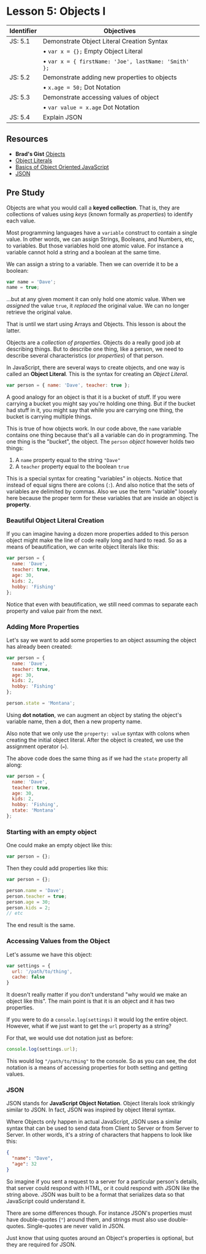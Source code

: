 # Lesson 5: Objects I

Identifier   | Objectives
-------------|------------
JS: 5.1      | Demonstrate Object Literal Creation Syntax
             | &bull; `var x = {};` Empty Object Literal
             | &bull; `var x = { firstName: 'Joe', lastName: 'Smith' };`
JS: 5.2      | Demonstrate adding new properties to objects
             | &bull; `x.age = 50;` Dot Notation
JS: 5.3      | Demonstrate accessing values of object
             | &bull; `var value = x.age` Dot Notation
JS: 5.4      | Explain JSON

## Resources

- __Brad's Gist__ [Objects](https://gist.github.com/bradwestfall/002312c3628eac9cc215)
- [Object Literals](http://www.dyn-web.com/tutorials/object-literal/)
- [Basics of Object Oriented JavaScript](http://code.tutsplus.com/tutorials/the-basics-of-object-oriented-javascript--net-7670)
- [JSON](http://htmldog.com/guides/javascript/intermediate/json/)

## Pre Study

Objects are what you would call a **keyed collection**. That is, they are collections of values using *keys* (known formally as *properties*) to identify each value.

Most programming languages have a `variable` construct to contain a single value. In other words, we can assign Strings, Booleans, and Numbers, etc, to variables. But those variables hold one atomic value. For instance a variable cannot hold a string and a boolean at the same time.

We can assign a string to a variable. Then we can override it to be a boolean:

```js
var name = 'Dave';
name = true;
```

...but at any given moment it can only hold one atomic value. When we *assigned* the value `true`, it *replaced* the original value. We can no longer retrieve the original value.

That is until we start using Arrays and Objects. This lesson is about the latter.

Objects are a *collection of properties*. Objects do a really good job at describing things. But to describe one thing, like a person, we need to describe several characteristics (or *properties*) of that person.

In JavaScript, there are several ways to create objects, and one way is called an **Object Literal**. This is the syntax for creating an *Object Literal*.

```js
var person = { name: 'Dave', teacher: true };
```

A good analogy for an object is that it is a bucket of stuff. If you were carrying a bucket you might say you're holding one thing. But if the bucket had stuff in it, you might say that while you are carrying one thing, the bucket is carrying multiple things.

This is true of how objects work. In our code above, the `name` variable contains one thing because that's all a variable can do in programming. The one thing is the "bucket", the object. The `person` *object* however holds two things:

1. A `name` property equal to the string `"Dave"`
1. A `teacher` property equal to the boolean `true`

This is a special syntax for creating "variables" in objects. Notice that instead of equal signs there are colons (`:`). And also notice that the sets of variables are delimited by commas. Also we use the term "variable" loosely here because the proper term for these variables that are inside an object is **property**.

### Beautiful Object Literal Creation

If you can imagine having a dozen more properties added to this person object might make the line of code really long and hard to read. So as a means of beautification, we can write object literals like this:

```js
var person = {
  name: 'Dave',
  teacher: true,
  age: 30,
  kids: 2,
  hobby: 'Fishing'
};
```

Notice that even with beautification, we still need commas to separate each property and value pair from the next.

### Adding More Properties

Let's say we want to add some properties to an object assuming the object has already been created:

```js
var person = {
  name: 'Dave',
  teacher: true,
  age: 30,
  kids: 2,
  hobby: 'Fishing'
};

person.state = 'Montana';
```

Using **dot notation**, we can augment an object by stating the object's variable name, then a dot, then a new property name.

Also note that we only use the `property: value` syntax with colons when creating the initial object literal. After the object is created, we use the assignment operator (`=`).

The above code does the same thing as if we had the `state` property all along:

```js
var person = {
  name: 'Dave',
  teacher: true,
  age: 30,
  kids: 2,
  hobby: 'Fishing',
  state: 'Montana'
};
```

### Starting with an empty object

One could make an empty object like this:

```js
var person = {};
```

Then they could add properties like this:

```js
var person = {};

person.name = 'Dave';
person.teacher = true;
person.age = 30;
person.kids = 2;
// etc
```

The end result is the same.

### Accessing Values from the Object

Let's assume we have this object:

```js
var settings = {
  url: '/path/to/thing',
  cache: false
}
```

It doesn't really matter if you don't understand "why would we make an object like this". The main point is that it is an object and it has two properties.

If you were to do a `console.log(settings)` it would log the entire object. However, what if we just want to get the `url` property as a string?

For that, we would use dot notation just as before:

```js
console.log(settings.url);
```

This would log `"/path/to/thing"` to the console. So as you can see, the dot notation is a means of accessing properties for both setting and getting values.

### JSON

JSON stands for **JavaScript Object Notation**. Object literals look strikingly similar to JSON. In fact, JSON was inspired by object literal syntax.

Where Objects only happen in actual JavaScript, JSON uses a similar syntax that can be used to send data from Client to Server or from Server to Server. In other words, it's a *string* of characters that happens to look like this:

```json
{
  "name": "Dave",
  "age": 32
}
```

So imagine if you sent a request to a server for a particular person's details, that server could respond with HTML, or it could respond with JSON like the string above. JSON was built to be a format that serializes data so that JavaScript could understand it.

There are some differences though. For instance JSON's properties must have double-quotes (`"`) around them, and strings must also use double-quotes. Single-quotes are never valid in JSON.

Just know that using quotes around an Object's properties is optional, but they are required for JSON.
